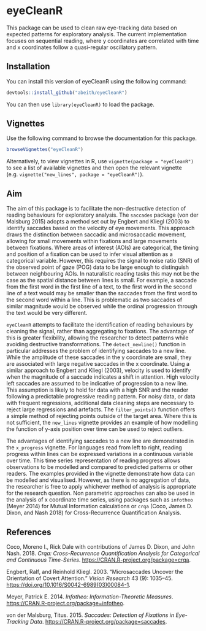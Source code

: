 
<!-- README.md is generated from README.Rmd. Please edit that file -->

# eyeCleanR

This package can be used to clean raw eye-tracking data based on
expected patterns for exploratory analysis. The current implementation
focuses on sequential reading, where y coordinates are correlated with
time and x coordinates follow a quasi-regular oscillatory pattern.

## Installation

You can install this version of eyeCleanR using the following command:

``` r
devtools::install_github("abeith/eyeCleanR")
```

You can then use `library(eyeCleanR)` to load the package.

## Vignettes

Use the following command to browse the documentation for this package.

``` r
browseVignettes("eyeCleanR")
```

Alternatively, to view vignettes in R, use `vignette(package =
"eyeCleanR")` to see a list of available vignettes and then open the
relevant vignette (e.g. `vignette("new_lines", package = "eyeCleanR")`).

## Aim

The aim of this package is to facilitate the non-destructive detection
of reading behaviours for exploratory analysis. The `saccades` package
(von der Malsburg 2015) adopts a method set out by Engbert and Kliegl
(2003) to identify saccades based on the velocity of eye movements. This
approach draws the distinction between saccadic and microsaccadic
movement, allowing for small movements within fixations and large
movements between fixations. Where areas of interest (AOIs) are
categorical, the timing and position of a fixation can be used to infer
visual attention as a categorical variable. However, this requires the
signal to noise ratio (SNR) of the observed point of gaze (POG) data to
be large enough to distinguish between neighbouring AOIs. In
naturalistic reading tasks this may not be the case as the spatial
distance between lines is small. For example, a saccade from the first
word in the first line of a text, to the first word in the second line
of a text would may be smaller than the saccades from the first word to
the second word within a line. This is problematic as two saccades of
similar magnitude would be observed while the ordinal progression
through the text would be very different.

`eyeCleanR` attempts to facilitate the identification of reading
behaviours by cleaning the signal, rather than aggregating to fixations.
The advantage of this is greater flexibility, allowing the researcher to
detect patterns while avoiding destructive transformations. The
`detect_newline()` function in particular addresses the problem of
identifying saccades to a new line. While the amplitude of these
saccades in the y coordinate are small, they are associated with large
negative saccades in the x coordinate. Using a similar approach to
Engbert and Kliegl (2003), velocity is used to identify when the
magnitude of a saccade indicates a shift in attention. High velocity
left saccades are assumed to be indicative of progression to a new line.
This assumption is likely to hold for data with a high SNR and the
reader following a predictable progressive reading pattern. For noisy
data, or data with frequent regressions, additional data cleaning steps
are necessary to reject large regressions and artefacts. The
`filter_points()` function offers a simple method of rejecting points
outside of the target area. Where this is not sufficient, the
`new_lines` vignette provides an example of how modelling the function
of y-axis position over time can be used to reject outliers.

The advantages of identifying saccades to a new line are demonstrated in
the `x_progress` vignette. For languages read from left to right,
reading progress within lines can be expressed variations in a
continuous variable over time. This time series representation of
reading progress allows observations to be modelled and compared to
predicted patterns or other readers. The examples provided in the
vignette demonstrate how data can be modelled and visualised. However,
as there is no aggregation of data, the researcher is free to apply
whichever method of analysis is appropriate for the research question.
Non parametric approaches can also be used in the analysis of x
coordinate time series, using packages such as `infotheo` (Meyer 2014)
for Mutual Information calculations or `crqa` (Coco, James D. Dixon, and
Nash 2018) for Cross-Recurrence Quantification Analysis.

## References

<div id="refs" class="references">

<div id="ref-crqa">

Coco, Moreno I., Rick Dale with contributions of James D. Dixon, and
John Nash. 2018. *Crqa: Cross-Recurrence Quantification Analysis for
Categorical and Continuous Time-Series*.
<https://CRAN.R-project.org/package=crqa>.

</div>

<div id="ref-engbert_microsaccades_2003">

Engbert, Ralf, and Reinhold Kliegl. 2003. “Microsaccades Uncover the
Orientation of Covert Attention.” *Vision Research* 43 (9): 1035–45.
<https://doi.org/10.1016/S0042-6989(03)00084-1>.

</div>

<div id="ref-infotheo">

Meyer, Patrick E. 2014. *Infotheo: Information-Theoretic Measures*.
<https://CRAN.R-project.org/package=infotheo>.

</div>

<div id="ref-saccades">

von der Malsburg, Titus. 2015. *Saccades: Detection of Fixations in
Eye-Tracking Data*. <https://CRAN.R-project.org/package=saccades>.

</div>

</div>
